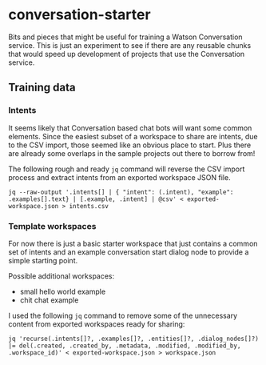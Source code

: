 # conversation-starter

Bits and pieces that might be useful for training a Watson Conversation service. This
is just an experiment to see if there are any reusable chunks that would speed up
development of projects that use the Conversation service.

## Training data

### Intents

It seems likely that Conversation based chat bots will want some common elements. Since
the easiest subset of a workspace to share are intents, due to the CSV import, those
seemed like an obvious place to start. Plus there are already some overlaps in the
sample projects out there to borrow from!

The following rough and ready `jq` command will reverse the CSV import process and
extract intents from an exported workspace JSON file.

```
jq --raw-output '.intents[] | { "intent": (.intent), "example": .examples[].text} | [.example, .intent] | @csv' < exported-workspace.json > intents.csv
```

### Template workspaces

For now there is just a basic starter workspace that just contains a common set of intents and an
example conversation start dialog node to provide a simple starting point.

Possible additional workspaces:
 - small hello world example
 - chit chat example

I used the following `jq` command to remove some of the unnecessary content from exported
workspaces ready for sharing:

```
jq 'recurse(.intents[]?, .examples[]?, .entities[]?, .dialog_nodes[]?) |= del(.created, .created_by, .metadata, .modified, .modified_by, .workspace_id)' < exported-workspace.json > workspace.json
```